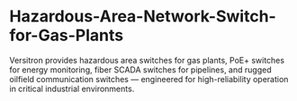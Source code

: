 # Hazardous-Area-Network-Switch-for-Gas-Plants
Versitron provides hazardous area switches for gas plants, PoE+ switches for energy monitoring, fiber SCADA switches for pipelines, and rugged oilfield communication switches — engineered for high-reliability operation in critical industrial environments.
